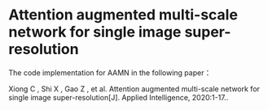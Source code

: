 # Attention augmented multi-scale network for single image super-resolution
The code implementation for AAMN in the following paper：

Xiong C ,  Shi X ,  Gao Z , et al. Attention augmented multi-scale network for single image super-resolution[J]. Applied Intelligence, 2020:1-17..
